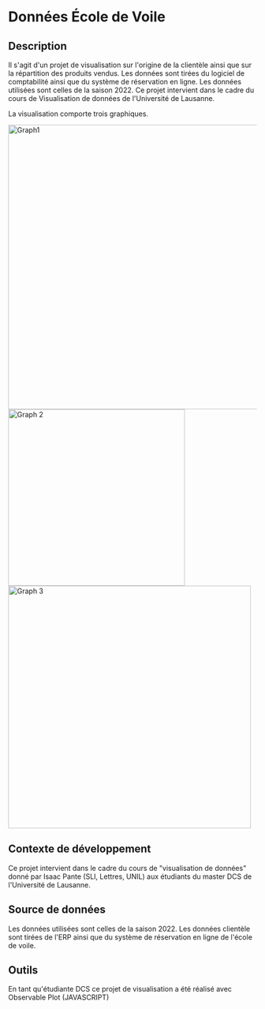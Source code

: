 
# Données École de Voile 


## Description
Il s'agit d'un projet de visualisation sur l'origine de la clientèle ainsi que sur la répartition des produits vendus. Les données sont tirées du logiciel de comptabilité ainsi que du système de réservation en ligne. Les données utilisées sont celles de la saison 2022. Ce projet intervient dans le cadre du cours de Visualisation de données de l'Université de Lausanne.

La visualisation comporte trois graphiques.

<img width="577" alt="Graph1" src="https://github.com/Jiju97/Donn-es_Ecoledevoile/assets/136253358/1dd5b498-7887-4669-895b-6cf0e9421af3">









<img width="358" alt="Graph 2" src="https://github.com/Jiju97/Donn-es_Ecoledevoile/assets/136253358/f787e345-cda5-4d7b-a899-42c6b492ea73">










<img width="492" alt="Graph 3" src="https://github.com/Jiju97/Donn-es_Ecoledevoile/assets/136253358/74268594-d30d-4d00-9041-912a1485ed6d">






## Contexte de développement

Ce projet intervient dans le cadre du cours de "visualisation de données" donné par Isaac Pante (SLI, Lettres, UNIL) aux étudiants du master DCS de l'Université de Lausanne.
## Source de données
Les données utilisées sont celles de la saison 2022. Les données clientèle sont tirées de l'ERP ainsi que du système de réservation en ligne de l'école de voile.
## Outils
En tant qu'étudiante DCS ce projet de visualisation a été réalisé avec Observable Plot (JAVASCRIPT)
